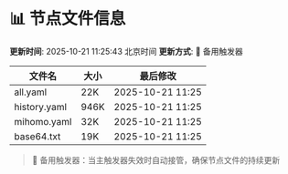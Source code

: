 # 📊 节点文件信息

**更新时间**: 2025-10-21 11:25:43 北京时间
**更新方式**: 🔄 备用触发器

| 文件名 | 大小 | 最后修改 |
|--------|------|----------|
| all.yaml | 22K | 2025-10-21 11:25 |
| history.yaml | 946K | 2025-10-21 11:25 |
| mihomo.yaml | 32K | 2025-10-21 11:25 |
| base64.txt | 19K | 2025-10-21 11:25 |

> 🔄 备用触发器：当主触发器失效时自动接管，确保节点文件的持续更新
